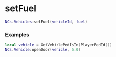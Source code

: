 # setFuel


```lua
NCs.Vehicles:setFuel(vehicleId, fuel)
``` 

### Examples

```lua
local vehicle = GetVehiclePedIsIn(PlayerPedId())
NCs.Vehicle:openDoor(vehicle, 5.0)
```
